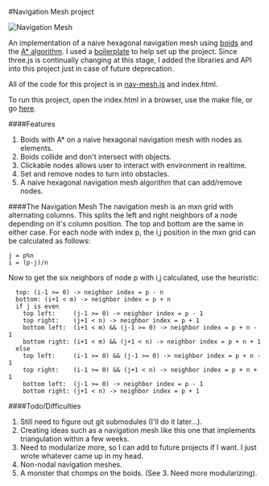 #Navigation Mesh project

![Navigation Mesh][navmesh]

An implementation of a naive hexagonal navigation mesh using [boids][1] and the [A* algorithm][2]. I used a [boilerplate][3] to help set up the project. Since three.js is continually changing at this stage, I added the libraries and API into this project just in case of future deprecation.

All of the code for this project is in [nav-mesh.js][4] and index.html.

To run this project, open the index.html in a browser, use the make file, or go [here][5].

####Features

1. Boids with A* on a naive hexagonal navigation mesh with nodes as elements.
2. Boids collide and don't intersect with objects.
3. Clickable nodes allows user to interact with environment in realtime.
4. Set and remove nodes to turn into obstacles.
5. A naive hexagonal navigation mesh algorithm that can add/remove nodes.

####The Navigation Mesh
The navigation mesh is an mxn grid with alternating columns. This splits the left and right neighbors of a node depending on it's column position. The top and bottom are the same in either case. For each node with index p, the i,j position in the mxn grid can be calculated as follows:
```
j = p%n
i = (p-j)/n
```
Now to get the six neighbors of node p with i,j calculated, use the heuristic:
```
  top: (i-1 >= 0) -> neighbor index = p - n
  bottom: (i+1 < m) -> neighbor index = p + n
  if j is even
    top left:     (j-1 >= 0) -> neighbor index = p - 1
    top right:    (j+1 < n) -> neighbor index = p + 1
    bottom left:  (i+1 < m) && (j-1 >= 0) -> neighbor index = p + n - 1
    bottom right: (i+1 < m) && (j+1 < n) -> neighbor index = p + n + 1
  else
    top left:     (i-1 >= 0) && (j-1 >= 0) -> neighbor index = p + n - 1
    top right:    (i-1 >= 0) && (j+1 < n) -> neighbor index = p + n + 1
    bottom left:  (j-1 >= 0) -> neighbor index = p - 1
    bottom right: (j+1 < n) -> neighbor index = p + 1
```

####Todo/Difficulties

1. Still need to figure out git submodules (I'll do it later...).
2. Creating ideas such as a navigation mesh like this one that implements triangulation within a few weeks.
3. Need to modularize more, so I can add to future projects if I want. I just wrote whatever came up in my head.
4. Non-nodal navigation meshes.
5. A monster that chomps on the boids. (See 3. Need more modularizing).

[1]: http://www.vergenet.net/~conrad/boids/pseudocode.html
[2]: http://en.wikipedia.org/wiki/A*_search_algorithm
[3]: http://jeromeetienne.github.io/threejsboilerplatebuilder/
[4]: js/nav-mesh.js
[5]: http://www.ericung.com/nav-mesh
[navmesh]: https://dl.dropboxusercontent.com/u/102357166/navmesh.png
